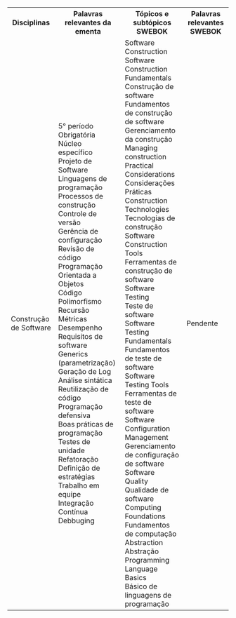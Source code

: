 <table>
    <tr>
      <th>Disciplinas</th>
      <th>Palavras relevantes da ementa</th>
      <th>Tópicos e subtópicos SWEBOK</th>
      <th>Palavras relevantes SWEBOK</th>
    </tr>
    <tr>
        <td>Construção de Software</td>
            <td>5° período</br>	
                Obrigatória</br>	
                Núcleo específico</br>	
                Projeto de Software</br>	
                Linguagens de programação</br>	
                Processos de construção</br>	
                Controle de versão</br>	
                Gerência de configuração</br>	
                Revisão de código</br>	
                Programação Orientada a Objetos</br>	
                Código</br>	
                Polimorfismo</br>	
                Recursão</br>	
                Métricas</br>	
                Desempenho</br> 	
                Requisitos de software</br>	
                Generics (parametrização)</br>	
                Geração de Log</br>	
                Análise sintática</br>	
                Reutilização de código</br>	
                Programação defensiva</br>	
                Boas práticas de programação</br>	
                Testes de unidade</br>	
                Refatoração</br>	
                Definição de estratégias</br>	
                Trabalho em equipe</br>	
                Integração Contínua</br>	
                Debbuging</br>
            </td>
            <td>
                Software Construction</br>	
                Software Construction Fundamentals</br>	
                Construção de software</br>	
                Fundamentos de construção de software</br>	
                Gerenciamento da construção</br>	
                Managing construction</br>	
                Practical Considerations</br>	
                Considerações Práticas</br>	
                Construction Technologies</br>	
                Tecnologias de construção</br>	
                Software Construction Tools</br>	
                Ferramentas de construção de software</br>	
                Software Testing</br>	
                Teste de software</br>	
                Software Testing Fundamentals</br>	
                Fundamentos de teste de software</br>	
                Software Testing Tools</br>	
                Ferramentas de teste de software</br>	
                Software Configuration Management</br>	
                Gerenciamento de configuração de software</br>	
                Software Quality</br> 	
                Qualidade de software</br>	
                Computing Foundations</br>	
                Fundamentos de computação</br>	
                Abstraction</br>	
                Abstração</br>	
                Programming Language Basics</br>	
                Básico de linguagens de programação</br>
            </td>
            <td>
                Pendente
            </td>
    </tr>
</table>
